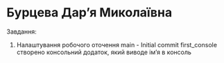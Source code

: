 # Бурцева Дарʼя Миколаївна

Завдання:
1) Налаштування робочого оточення
main - Initial commit
first_console створено консольний додаток, який виводе імʼя в консоль

